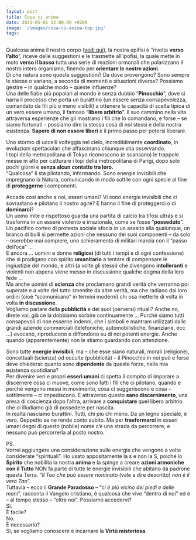 ```yaml
---
layout: post
title: Cosa ci anima
date: 2021-05-01 12:00:00 +0200
image: '/images/cosa-ci-anima-top.jpg'
tags:
---
```


Qualcosa anima il nostro corpo ([vedi qui](/2021/04/23/maschile-femminile-3/)), la nostra epifisi è “rivolta **verso l’alto**”, riceve delle suggestioni e le trasmette all’ipofisi, la quale mette in moto **verso il basso** tutta una serie di reazioni ormonali che polarizzano il nostro intero organismo, finendo per **orientare le nostre azioni.**<br/>
Di che natura sono queste suggestioni? Da dove provengono? Sono sempre le stesse o variano, a seconda di momenti e situazioni diverse? Possiamo gestire – in qualche modo – queste influenze?<br/>
Una delle fiabe più popolari al mondo è senza dubbio “**Pinocchio**”, dove si narra il processo che porta un burattino (un essere senza consapevolezza, comandato da fili più o meno visibili) a ottenere la capacità di scelta tipica di un vero essere umano, il famoso “**libero arbitrio**”. Il suo cammino nella vita attraversa esperienze che gli mostrano i fili che lo comandano, e forse – se siamo fortunati – possiamo dire la stessa cosa di noi stessi e della nostra esistenza. **Sapere di non essere liberi** è il primo passo per potersi liberare.

Uno stormo di uccelli volteggia nel cielo, incredibilmente **coordinato**, in evoluzioni spettacolari che affascinano chiunque stia osservando.<br/>
I topi della metropolitana di Tokyo riconoscono (e scansano) le trappole messe in atto per catturare i topi della metropolitana di Parigi, dopo solo pochi giorni e **senza alcun contatto tra loro.**<br/>
“Qualcosa” li sta pilotando, informando. Sono energie invisibili che impregnano la Natura, comunicando in modo sottile con ogni specie al fine di **proteggerne** i componenti.

Accade così anche a noi, esseri umani? Vi sono energie invisibili che ci sovrastano e pilotano il nostro agire? E hanno il fine di proteggerci o di **dominarci**?<br/>
Un uomo mite e rispettoso guarda una partita di calcio tra tifosi ultras e si trasforma in un essere violento e irrazionale, come se fosse “**posseduto**”.<br/>
Un pacifico corteo di protesta sociale sfocia in un assalto alla qualunque, un branco di bulli si permette azioni che nessuno dei suoi componenti – da solo – oserebbe mai compiere, uno schieramento di militari marcia con il “passo dell’oca” …<br/>
E ancora … uomini e donne **religiosi** (di tutti i tempi e di ogni confessione) che si prodigano con spirito **umanitario** a tentare di compensare le ingiustizie del mondo, e altri (a volte gli stessi) che divengono **intolleranti** e violenti non appena viene messo in discussione qualche dogma della loro fede … <br/>
Ma anche uomini di **scienza** che proclamano grandi verità che verranno poi superate e a volte del tutto smentite da altre verità, ma che radiano dai loro ordini (cioè “scomunicano” in termini moderni) chi osa metterle di volta in volta **in discussione**. <br/>
Vogliamo parlare della **pubblicità** e dei suoi (perversi) rituali? Anche no, direte voi, già ce la dobbiamo sorbire continuamente … Purché siamo tutti consapevoli di non esserne indenni, che i simboli e mantram utilizzati dalle grandi aziende commerciali (telefoniche, automobilistiche, finanziarie, ecc …) evocano, riproducono e diffondono su di noi potenti energie. Anche quando (apparentemente) non le stiamo guardando con attenzione.

Sono tutte **energie invisibili**, ma – che esse siano naturali, morali (religione), concettuali (scienza) od occulte (pubblicità) – il Pinocchio in noi può e forse deve chiedersi: quanto sono **dipendente** da queste forze, nella mia esistenza quotidiana?<br/>
Per divenire veri e propri **esseri umani** ci spetta il compito di imparare a discernere cosa ci muove, come sono fatti i fili che ci pilotano, quando e perché vengono messi in movimento, cosa ci suggeriscono e cosa – sottilmente – ci impediscono. E attraverso questo **sano discernimento**, una presa di coscienza dopo l’altra, arrivare a **conquistare** quel libero arbitrio che ci illudiamo già di possedere per nascita. <br/>
In realtà nasciamo burattini. Tutti, chi più chi meno. Da un legno speciale, è vero, Geppetto se ne rende conto subito. Ma per **trasformarci** in esseri umani degni di questo (nobile) nome c’è una strada da percorrere, e nessuno può percorrerla al posto nostro.

PS. <br/>
Vorrei aggiungere una considerazione sulle energie che vengono a volte considerate “spirituali”. Ho usato appositamente la s e non la S, poiché lo **Spirito** che nobilita la nostra **anima** e la spinge a creare **azioni armoniche con il Tutto** NON fa parte di tutte le energie invisibili che abitano da padrone questa Terra. “_Il Tao che può essere nominato_ (vale a dire descritto) _non è il vero Tao_”.<br/>
Tuttavia – ecco il **Grande Paradosso** – “_ci è più vicino dei piedi e delle mani_”, racconta il Vangelo cristiano, è qualcosa che vive “dentro di noi” ed è – al tempo stesso – “oltre noi”.
Possiamo accedervi?<br/>
Sì.<br/>
È facile?<br/>
No.<br/>
È necessario?<br/>
Sì, se vogliamo conoscere e incarnare la **Virtù misteriosa**.<br/>